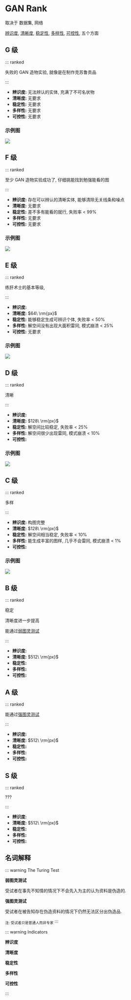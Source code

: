 # GAN Rank

取决于 数据集, 网络


[辨识度](#辨识度), [清晰度](#清晰度), [稳定性](#稳定性), [多样性](#多样性), [可控性](#可控性), 五个方面





## G 级

::: ranked

失败的 GAN 造物实验, 就像是在制作克苏鲁贡品

:::

- **辨识度:** 无法辨认的实体, 充满了不可名状物
- **清晰度:** 无要求
- **稳定性:** 无要求
- **多样性:** 无要求
- **可控性:** 无要求

### 示例图

![](https://i.loli.net/2019/10/03/hVZ6vsCBbrDz2ke.png)

## F 级

::: ranked

至少 GAN 造物实验成功了, 仔细挑能找到勉强能看的图

:::



- **辨识度:** 存在可以辨认的清晰实体, 能够清除无关线条和噪点
- **清晰度:** 无要求
- **稳定性:** 差不多有能看的就行, 失败率 < $99\%$
- **多样性:** 无要求
- **可控性:** 无要求


### 示例图

![](https://i.loli.net/2019/10/03/LX2xYNSj9eFQgK8.png)

## E 级

::: ranked

练肝术士的基本等级,

:::

- **辨识度:**
- **清晰度:** $64\ \rm{px}$
- **稳定性:** 能够稳定生成可辨识个体, 失败率 < $50\%$
- **多样性:** 解空间没有出现大面积雷同, 模式崩溃 < $25\%$
- **可控性:** 无要求

### 示例图

![](https://i.loli.net/2019/10/03/yiLNaw1QevUxG9Z.png)

## D 级

::: ranked

清晰

:::

- **辨识度:**
- **清晰度:** $128\ \rm{px}$
- **稳定性:** 解空间比较稳定, 失败率 < $25\%$
- **多样性:** 解空间很少出现雷同, 模式崩溃 < $10\%$
- **可控性:**

### 示例图

![](https://i.loli.net/2019/10/04/LpSncVIfkBHEhOj.png)

## C 级

::: ranked

多样

:::

- **辨识度:** 构图完整
- **清晰度:** $128\ \rm{px}$
- **稳定性:** 解空间相当稳定, 失败率 < $10\%$
- **多样性:** 能生成丰富的图样, 几乎不会雷同, 模式崩溃 < $1\%$
- **可控性:**

### 示例图

![](https://i.loli.net/2019/10/04/PhlWg13OR5cFZ4H.png)

## B 级

::: ranked

稳定

清晰度进一步提高

能通过[弱图灵测试](#弱图灵测试)

:::

- **辨识度:**
- **清晰度:** $512\ \rm{px}$
- **稳定性:**
- **多样性:**
- **可控性:**

## A 级

::: ranked

能通过[强图灵测试](#强图灵测试)

:::

- **辨识度:**
- **清晰度:** $512\ \rm{px}$
- **稳定性:**
- **多样性:**
- **可控性:**

## S 级

::: ranked

???

:::

- **辨识度:**
- **清晰度:** $512\ \rm{px}$
- **稳定性:**
- **多样性:**
- **可控性:**

## 名词解释



::: warning The Turing Test

<p><a id="弱图灵测试"><strong>弱图灵测试</strong></a></p>

受试者在事先不知情的情况下不会先入为主的认为资料是伪造的.

<p><a id="强图灵测试"><strong>强图灵测试</strong></a></p>

受试者在被告知存在伪造资料的情况下仍然无法区分出伪造品.

<sub>注: 受试者只是普通人而非专家</sub>
:::

::: warning Indicators
<p><a id="辨识度"><strong>辨识度</strong></a></p>

<p><a id="清晰度"><strong>清晰度</strong></a></p>

<p><a id="稳定性"><strong>稳定性</strong></a></p>

<p><a id="多样性"><strong>多样性</strong></a></p>

<p><a id="可控性"><strong>可控性</strong></a></p>
:::
